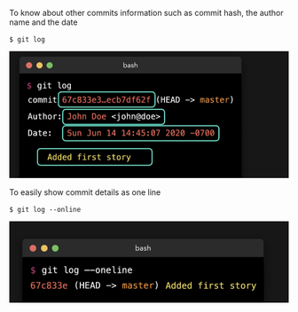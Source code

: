 
  
To know about other commits information such as commit hash, the author name and the date
```
$ git log
```
 ![gitlog](../../images/gitlog.PNG)
  
To easily show commit details as one line
```
$ git log --online
```

 ![gitlog1](../../images/gitlog1.PNG)
  


